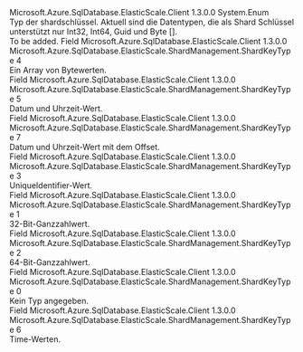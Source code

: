 <Type Name="ShardKeyType" FullName="Microsoft.Azure.SqlDatabase.ElasticScale.ShardManagement.ShardKeyType">
  <TypeSignature Language="C#" Value="public enum ShardKeyType" />
  <TypeSignature Language="ILAsm" Value=".class public auto ansi sealed ShardKeyType extends System.Enum" />
  <TypeSignature Language="DocId" Value="T:Microsoft.Azure.SqlDatabase.ElasticScale.ShardManagement.ShardKeyType" />
  <TypeSignature Language="VB.NET" Value="Public Enum ShardKeyType" />
  <TypeSignature Language="F#" Value="type ShardKeyType = " />
  <AssemblyInfo>
    <AssemblyName>Microsoft.Azure.SqlDatabase.ElasticScale.Client</AssemblyName>
    <AssemblyVersion>1.3.0.0</AssemblyVersion>
  </AssemblyInfo>
  <Base>
    <BaseTypeName>System.Enum</BaseTypeName>
  </Base>
  <Docs>
    <summary>
            Typ der shardschlüssel. Aktuell sind die Datentypen, die als Shard Schlüssel unterstützt nur Int32, Int64, Guid und Byte [].
            </summary>
    <remarks>To be added.</remarks>
  </Docs>
  <Members>
    <Member MemberName="Binary">
      <MemberSignature Language="C#" Value="Binary" />
      <MemberSignature Language="ILAsm" Value=".field public static literal valuetype Microsoft.Azure.SqlDatabase.ElasticScale.ShardManagement.ShardKeyType Binary = int32(4)" />
      <MemberSignature Language="DocId" Value="F:Microsoft.Azure.SqlDatabase.ElasticScale.ShardManagement.ShardKeyType.Binary" />
      <MemberSignature Language="VB.NET" Value="Binary" />
      <MemberSignature Language="F#" Value="Binary = 4" Usage="Microsoft.Azure.SqlDatabase.ElasticScale.ShardManagement.ShardKeyType.Binary" />
      <MemberType>Field</MemberType>
      <AssemblyInfo>
        <AssemblyName>Microsoft.Azure.SqlDatabase.ElasticScale.Client</AssemblyName>
        <AssemblyVersion>1.3.0.0</AssemblyVersion>
      </AssemblyInfo>
      <ReturnValue>
        <ReturnType>Microsoft.Azure.SqlDatabase.ElasticScale.ShardManagement.ShardKeyType</ReturnType>
      </ReturnValue>
      <MemberValue>4</MemberValue>
      <Docs>
        <summary>
            Ein Array von Bytewerten.
            </summary>
      </Docs>
    </Member>
    <Member MemberName="DateTime">
      <MemberSignature Language="C#" Value="DateTime" />
      <MemberSignature Language="ILAsm" Value=".field public static literal valuetype Microsoft.Azure.SqlDatabase.ElasticScale.ShardManagement.ShardKeyType DateTime = int32(5)" />
      <MemberSignature Language="DocId" Value="F:Microsoft.Azure.SqlDatabase.ElasticScale.ShardManagement.ShardKeyType.DateTime" />
      <MemberSignature Language="VB.NET" Value="DateTime" />
      <MemberSignature Language="F#" Value="DateTime = 5" Usage="Microsoft.Azure.SqlDatabase.ElasticScale.ShardManagement.ShardKeyType.DateTime" />
      <MemberType>Field</MemberType>
      <AssemblyInfo>
        <AssemblyName>Microsoft.Azure.SqlDatabase.ElasticScale.Client</AssemblyName>
        <AssemblyVersion>1.3.0.0</AssemblyVersion>
      </AssemblyInfo>
      <ReturnValue>
        <ReturnType>Microsoft.Azure.SqlDatabase.ElasticScale.ShardManagement.ShardKeyType</ReturnType>
      </ReturnValue>
      <MemberValue>5</MemberValue>
      <Docs>
        <summary>
            Datum und Uhrzeit-Wert.
            </summary>
      </Docs>
    </Member>
    <Member MemberName="DateTimeOffset">
      <MemberSignature Language="C#" Value="DateTimeOffset" />
      <MemberSignature Language="ILAsm" Value=".field public static literal valuetype Microsoft.Azure.SqlDatabase.ElasticScale.ShardManagement.ShardKeyType DateTimeOffset = int32(7)" />
      <MemberSignature Language="DocId" Value="F:Microsoft.Azure.SqlDatabase.ElasticScale.ShardManagement.ShardKeyType.DateTimeOffset" />
      <MemberSignature Language="VB.NET" Value="DateTimeOffset" />
      <MemberSignature Language="F#" Value="DateTimeOffset = 7" Usage="Microsoft.Azure.SqlDatabase.ElasticScale.ShardManagement.ShardKeyType.DateTimeOffset" />
      <MemberType>Field</MemberType>
      <AssemblyInfo>
        <AssemblyName>Microsoft.Azure.SqlDatabase.ElasticScale.Client</AssemblyName>
        <AssemblyVersion>1.3.0.0</AssemblyVersion>
      </AssemblyInfo>
      <ReturnValue>
        <ReturnType>Microsoft.Azure.SqlDatabase.ElasticScale.ShardManagement.ShardKeyType</ReturnType>
      </ReturnValue>
      <MemberValue>7</MemberValue>
      <Docs>
        <summary>
            Datum und Uhrzeit-Wert mit dem Offset.
            </summary>
      </Docs>
    </Member>
    <Member MemberName="Guid">
      <MemberSignature Language="C#" Value="Guid" />
      <MemberSignature Language="ILAsm" Value=".field public static literal valuetype Microsoft.Azure.SqlDatabase.ElasticScale.ShardManagement.ShardKeyType Guid = int32(3)" />
      <MemberSignature Language="DocId" Value="F:Microsoft.Azure.SqlDatabase.ElasticScale.ShardManagement.ShardKeyType.Guid" />
      <MemberSignature Language="VB.NET" Value="Guid" />
      <MemberSignature Language="F#" Value="Guid = 3" Usage="Microsoft.Azure.SqlDatabase.ElasticScale.ShardManagement.ShardKeyType.Guid" />
      <MemberType>Field</MemberType>
      <AssemblyInfo>
        <AssemblyName>Microsoft.Azure.SqlDatabase.ElasticScale.Client</AssemblyName>
        <AssemblyVersion>1.3.0.0</AssemblyVersion>
      </AssemblyInfo>
      <ReturnValue>
        <ReturnType>Microsoft.Azure.SqlDatabase.ElasticScale.ShardManagement.ShardKeyType</ReturnType>
      </ReturnValue>
      <MemberValue>3</MemberValue>
      <Docs>
        <summary>
            UniqueIdentifier-Wert.
            </summary>
      </Docs>
    </Member>
    <Member MemberName="Int32">
      <MemberSignature Language="C#" Value="Int32" />
      <MemberSignature Language="ILAsm" Value=".field public static literal valuetype Microsoft.Azure.SqlDatabase.ElasticScale.ShardManagement.ShardKeyType Int32 = int32(1)" />
      <MemberSignature Language="DocId" Value="F:Microsoft.Azure.SqlDatabase.ElasticScale.ShardManagement.ShardKeyType.Int32" />
      <MemberSignature Language="VB.NET" Value="Int32" />
      <MemberSignature Language="F#" Value="Int32 = 1" Usage="Microsoft.Azure.SqlDatabase.ElasticScale.ShardManagement.ShardKeyType.Int32" />
      <MemberType>Field</MemberType>
      <AssemblyInfo>
        <AssemblyName>Microsoft.Azure.SqlDatabase.ElasticScale.Client</AssemblyName>
        <AssemblyVersion>1.3.0.0</AssemblyVersion>
      </AssemblyInfo>
      <ReturnValue>
        <ReturnType>Microsoft.Azure.SqlDatabase.ElasticScale.ShardManagement.ShardKeyType</ReturnType>
      </ReturnValue>
      <MemberValue>1</MemberValue>
      <Docs>
        <summary>
            32-Bit-Ganzzahlwert.
            </summary>
      </Docs>
    </Member>
    <Member MemberName="Int64">
      <MemberSignature Language="C#" Value="Int64" />
      <MemberSignature Language="ILAsm" Value=".field public static literal valuetype Microsoft.Azure.SqlDatabase.ElasticScale.ShardManagement.ShardKeyType Int64 = int32(2)" />
      <MemberSignature Language="DocId" Value="F:Microsoft.Azure.SqlDatabase.ElasticScale.ShardManagement.ShardKeyType.Int64" />
      <MemberSignature Language="VB.NET" Value="Int64" />
      <MemberSignature Language="F#" Value="Int64 = 2" Usage="Microsoft.Azure.SqlDatabase.ElasticScale.ShardManagement.ShardKeyType.Int64" />
      <MemberType>Field</MemberType>
      <AssemblyInfo>
        <AssemblyName>Microsoft.Azure.SqlDatabase.ElasticScale.Client</AssemblyName>
        <AssemblyVersion>1.3.0.0</AssemblyVersion>
      </AssemblyInfo>
      <ReturnValue>
        <ReturnType>Microsoft.Azure.SqlDatabase.ElasticScale.ShardManagement.ShardKeyType</ReturnType>
      </ReturnValue>
      <MemberValue>2</MemberValue>
      <Docs>
        <summary>
            64-Bit-Ganzzahlwert.
            </summary>
      </Docs>
    </Member>
    <Member MemberName="None">
      <MemberSignature Language="C#" Value="None" />
      <MemberSignature Language="ILAsm" Value=".field public static literal valuetype Microsoft.Azure.SqlDatabase.ElasticScale.ShardManagement.ShardKeyType None = int32(0)" />
      <MemberSignature Language="DocId" Value="F:Microsoft.Azure.SqlDatabase.ElasticScale.ShardManagement.ShardKeyType.None" />
      <MemberSignature Language="VB.NET" Value="None" />
      <MemberSignature Language="F#" Value="None = 0" Usage="Microsoft.Azure.SqlDatabase.ElasticScale.ShardManagement.ShardKeyType.None" />
      <MemberType>Field</MemberType>
      <AssemblyInfo>
        <AssemblyName>Microsoft.Azure.SqlDatabase.ElasticScale.Client</AssemblyName>
        <AssemblyVersion>1.3.0.0</AssemblyVersion>
      </AssemblyInfo>
      <ReturnValue>
        <ReturnType>Microsoft.Azure.SqlDatabase.ElasticScale.ShardManagement.ShardKeyType</ReturnType>
      </ReturnValue>
      <MemberValue>0</MemberValue>
      <Docs>
        <summary>
            Kein Typ angegeben.
            </summary>
      </Docs>
    </Member>
    <Member MemberName="TimeSpan">
      <MemberSignature Language="C#" Value="TimeSpan" />
      <MemberSignature Language="ILAsm" Value=".field public static literal valuetype Microsoft.Azure.SqlDatabase.ElasticScale.ShardManagement.ShardKeyType TimeSpan = int32(6)" />
      <MemberSignature Language="DocId" Value="F:Microsoft.Azure.SqlDatabase.ElasticScale.ShardManagement.ShardKeyType.TimeSpan" />
      <MemberSignature Language="VB.NET" Value="TimeSpan" />
      <MemberSignature Language="F#" Value="TimeSpan = 6" Usage="Microsoft.Azure.SqlDatabase.ElasticScale.ShardManagement.ShardKeyType.TimeSpan" />
      <MemberType>Field</MemberType>
      <AssemblyInfo>
        <AssemblyName>Microsoft.Azure.SqlDatabase.ElasticScale.Client</AssemblyName>
        <AssemblyVersion>1.3.0.0</AssemblyVersion>
      </AssemblyInfo>
      <ReturnValue>
        <ReturnType>Microsoft.Azure.SqlDatabase.ElasticScale.ShardManagement.ShardKeyType</ReturnType>
      </ReturnValue>
      <MemberValue>6</MemberValue>
      <Docs>
        <summary>
            Time-Werten.
            </summary>
      </Docs>
    </Member>
  </Members>
</Type>